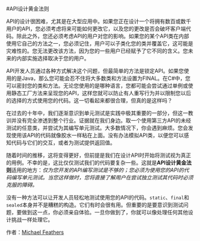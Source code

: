 #API设计黄金法则

API的设计很困难，尤其是在大型应用中。如果您正在设计一个将拥有数百或数千用户的API，您必须考虑将来可能如何更改它，以及您的更改是否会破坏客户端代码。除此之外，您还必须考虑API的用户对您的影响。如果您的某个API类在内部使用它自己的方法之一，您必须记住，用户可以子类化您的类并覆盖它，这可能是灾难性的。您无法更改该方法，因为您的一些用户已经赋予了它不同的含义。您未来的内部实施选择取决于您的用户。

API开发人员通过各种方式解决这个问题，但最简单的方法是锁定API。如果您使用的是Java，那么您可能会忍不住将大多数类和方法设置为FINAL。在C#中，您可以密封您的类和方法。无论您使用的是哪种语言，您都可能会尝试通过单例或使用静态工厂方法来呈现您的API，这样您就可以防止有人重写行为并以限制您以后的选择的方式使用您的代码。这一切看起来都很合理，但真的是这样吗？

在过去的十年中，我们逐渐意识到单元测试是实践中极其重要的一部分，但这一教训并没有完全渗透到整个行业。证据就在我们身边。取一个使用第三方API的未经测试的任意类，并尝试为其编写单元测试。大多数情况下，你会遇到麻烦。您会发现使用该API的代码就像胶水一样粘在上面。没有办法模拟API类，以便您可以感知代码与它们的交互，或者为测试提供返回值。

随着时间的推移，这将变得更好，但前提是我们在设计API时开始将测试视为真正的用例。不幸的是，这比仅仅测试我们的代码要复杂一些。这就是**API设计黄金法则**适用的地方：*仅为您开发的API编写测试是不够的；您必须为使用您的API的代码编写单元测试。当您这样做时，您将直接了解用户在尝试独立测试其代码时必须克服的障碍。*

没有一种方法可以让开发人员轻松地测试使用您的API的代码。`static`、`final`和`sealed`本身并不是糟糕的构造。它们有时会很有用。但重要的是要意识到测试问题，要做到这一点，你必须亲自体验。一旦你做到了，你就可以像处理任何其他设计挑战一样处理它。

作者：[Michael Feathers](http://programmer.97things.oreilly.com/wiki/index.php/Michael_Feathers)